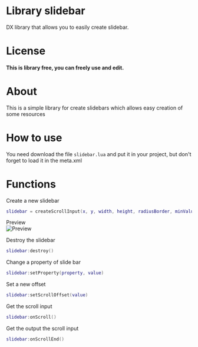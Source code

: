 # Library slidebar
DX library that allows you to easily create slidebar.

# License
#### This is library free, you can freely use and edit.

# About
This is a simple library for create slidebars which allows easy creation of some resources

# How to use
You need download the file ```slidebar.lua``` and put it in your project, but don't forget to load it in the meta.xml

# Functions
Create a new slidebar
```lua
slidebar = createScrollInput(x, y, width, height, radiusBorder, minValue, maxValue, circleScale, postGUI)
```
Preview <br/>
![Preview](https://github.com/LODSX/slidebar/blob/mainpreview_slidebar.png)

Destroy the slidebar
```lua
slidebar:destroy()
```
Change a property of slide bar
```lua
slidebar:setProperty(property, value)
```

Set a new offset
```lua
slidebar:setScrollOffset(value)
```

Get the scroll input
```lua
slidebar:onScroll()
```

Get the output the scroll input
```lua
slidebar:onScrollEnd()
```
